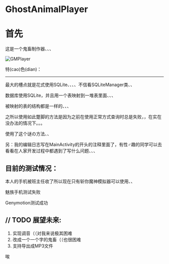 # GhostAnimalPlayer

首先
=========
这是一个鬼畜制作器、、、

![GMPlayer](https://github.com/ice1000/GhostAnimalPlayer/blob/master/app/src/main/res/mipmap-xxhdpi/ic_launcher.png)

特(cao)色(dian)：

----------------

最大的槽点就是花式使用SQLite、、、、不信看SQLiteManager类、、

数据库使用SQLite，并且用一个表映射到一堆表里面、、、

被映射的表的结构都是一样的、、、

之所以使用如此蹩脚的方法是因为之前在使用正常方式查询时总是失败，，在实在没办法的情况下。。。

使用了这个谜の方法、、

另：我的编辑日志写在MainActivity的开头的注释里面了，有性♂趣的同学可以去看看在人家开发过程中都遇到了写什么问题、、、


目前的测试情况：
---------------

本人的手机被班主任收了所以现在只有斩你魔神模拟器可以使用、、

魅族手机测试失败

Genymotion测试成功

// TODO 展望未来:
----------------

1. 实现调音（（对我来说极其困难
2. 改成一个一个字的鬼畜（（也很困难
3. 支持导出成MP3文件

唉
